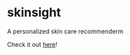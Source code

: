 # skinsight
A personalized skin care recommenderm


Check it out <a href="http://skinsight.hhjiang.io">here</a>! 
